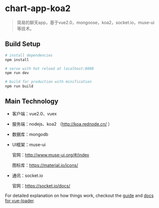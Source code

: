 # chart-app-koa2

>简易的聊天app，基于vue2.0，mongoose，koa2，socket.io，muse-ui等技术。

## Build Setup

``` bash
# install dependencies
npm install

# serve with hot reload at localhost:8080
npm run dev

# build for production with minification
npm run build
```
## Main Technology

* 客户端：vue2.0、vuex<br>

* 服务端：nodejs、koa2 （http://koa.rednode.cn/ ）<br>

* 数据库：mongodb<br>

* UI框架：muse-ui<br>

  官网：http://www.muse-ui.org/#/index<br>  
   
  图标库：https://material.io/icons/ <br>
   
* 通讯：socket.io<br>

  官网：https://socket.io/docs/
  
  
For detailed explanation on how things work, checkout the [guide](http://vuejs-templates.github.io/webpack/) and [docs for vue-loader](http://vuejs.github.io/vue-loader).

